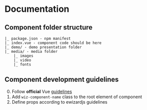 # Documentation

## Component folder structure

	|_ package.json - npm manifest
	|_ index.vue - component code should be here
	|_ demo/ - demo presentation folder
	|_ media/ - media folder
		|_ images
		|_ video
		|_ fonts


## Component development guidelines

0. Follow **official** Vue [guidelines](https://ru.vuejs.org/v2/guide/components.html)
1. Add `wiz-component-name` class to the root element of component
2. Define props according to ewizardjs guidelines
